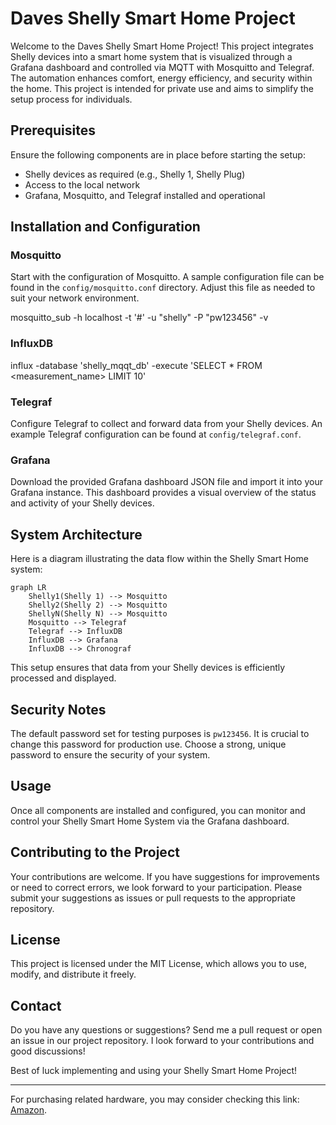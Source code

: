 
# Daves Shelly Smart Home Project

Welcome to the Daves Shelly Smart Home Project! This project integrates Shelly devices into a smart home system that is visualized through a Grafana dashboard and controlled via MQTT with Mosquitto and Telegraf. The automation enhances comfort, energy efficiency, and security within the home. This project is intended for private use and aims to simplify the setup process for individuals.

## Prerequisites

Ensure the following components are in place before starting the setup:

- Shelly devices as required (e.g., Shelly 1, Shelly Plug)
- Access to the local network
- Grafana, Mosquitto, and Telegraf installed and operational

## Installation and Configuration

### Mosquitto

Start with the configuration of Mosquitto. A sample configuration file can be found in the `config/mosquitto.conf` directory. Adjust this file as needed to suit your network environment.

mosquitto_sub -h localhost -t '#' -u "shelly" -P "pw123456" -v

### InfluxDB

influx -database 'shelly_mqqt_db' -execute 'SELECT * FROM <measurement_name> LIMIT 10'


### Telegraf

Configure Telegraf to collect and forward data from your Shelly devices. An example Telegraf configuration can be found at `config/telegraf.conf`.

### Grafana

Download the provided Grafana dashboard JSON file and import it into your Grafana instance. This dashboard provides a visual overview of the status and activity of your Shelly devices.

## System Architecture

Here is a diagram illustrating the data flow within the Shelly Smart Home system:

```mermaid
graph LR    
	Shelly1(Shelly 1) --> Mosquitto
	Shelly2(Shelly 2) --> Mosquitto
	ShellyN(Shelly N) --> Mosquitto
	Mosquitto --> Telegraf
	Telegraf --> InfluxDB
	InfluxDB --> Grafana
	InfluxDB --> Chronograf
```

This setup ensures that data from your Shelly devices is efficiently processed and displayed.

## Security Notes

The default password set for testing purposes is `pw123456`. It is crucial to change this password for production use. Choose a strong, unique password to ensure the security of your system.

## Usage

Once all components are installed and configured, you can monitor and control your Shelly Smart Home System via the Grafana dashboard.

## Contributing to the Project

Your contributions are welcome. If you have suggestions for improvements or need to correct errors, we look forward to your participation. Please submit your suggestions as issues or pull requests to the appropriate repository.

## License

This project is licensed under the MIT License, which allows you to use, modify, and distribute it freely.

## Contact

Do you have any questions or suggestions? Send me a pull request or open an issue in our project repository. 
I look forward to your contributions and good discussions!


Best of luck implementing and using your Shelly Smart Home Project!

---

For purchasing related hardware, you may consider checking this link: [Amazon](https://amzn.to/3TIPj7f).
